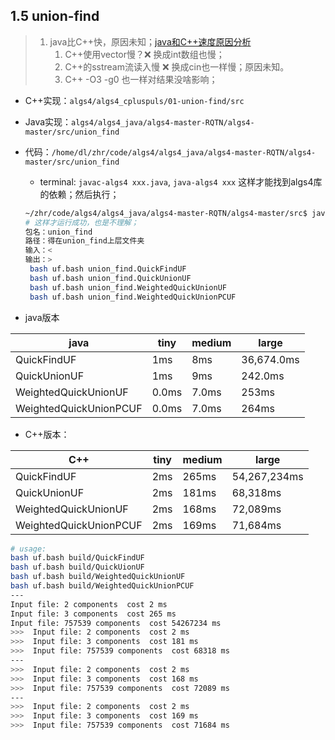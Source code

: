 ## 1.5 union-find

> 1. java比C++快，原因未知；[java和C++速度原因分析](java和C++速度对比.md)
>    1. C++使用vector慢？:x:  换成int数组也慢；
>    2. C++的sstream流读入慢 :x: 换成cin也一样慢；原因未知。
>    3. C++ -O3 -g0 也一样对结果没啥影响；

- C++实现：`algs4/algs4_cpluspuls/01-union-find/src`
- Java实现：`algs4/algs4_java/algs4-master-RQTN/algs4-master/src/union_find`

- 代码：`/home/dl/zhr/code/algs4/algs4_java/algs4-master-RQTN/algs4-master/src/union_find`

  - terminal: `javac-algs4 xxx.java`, `java-algs4 xxx` 这样才能找到algs4库的依赖；然后执行；

  ```bash
  ~/zhr/code/algs4/algs4_java/algs4-master-RQTN/algs4-master/src$ java-algs4 union_find.QuickFindUF < union_find/input/tiny.txt 
  # 这样才运行成功，也是不理解；
  包名：union_find
  路径：得在union_find上层文件夹
  输入：< 
  输出：>
   bash uf.bash union_find.QuickFindUF
   bash uf.bash union_find.QuickUnionUF
   bash uf.bash union_find.WeightedQuickUnionUF
   bash uf.bash union_find.WeightedQuickUnionPCUF
  ```

- java版本

| java                   | tiny  | medium | large      |
| ---------------------- | ----- | ------ | ---------- |
| QuickFindUF            | 1ms   | 8ms    | 36,674.0ms |
| QuickUnionUF           | 1ms   | 9ms    | 242.0ms    |
| WeightedQuickUnionUF   | 0.0ms | 7.0ms  | 253ms      |
| WeightedQuickUnionPCUF | 0.0ms | 7.0ms  | 264ms      |

- C++版本：

| C++                    | tiny | medium | large        |
| ---------------------- | ---- | ------ | ------------ |
| QuickFindUF            | 2ms  | 265ms  | 54,267,234ms |
| QuickUnionUF           | 2ms  | 181ms  | 68,318ms     |
| WeightedQuickUnionUF   | 2ms  | 168ms  | 72,089ms     |
| WeightedQuickUnionPCUF | 2ms  | 169ms  | 71,684ms     |

```bash
# usage: 
bash uf.bash build/QuickFindUF
bash uf.bash build/QuickUionUF
bash uf.bash build/WeightedQuickUnionUF
bash uf.bash build/WeightedQuickUnionPCUF
---
Input file: 2 components  cost 2 ms
Input file: 3 components  cost 265 ms
Input file: 757539 components  cost 54267234 ms
>>>  Input file: 2 components  cost 2 ms
>>>  Input file: 3 components  cost 181 ms
>>>  Input file: 757539 components  cost 68318 ms
---
>>>  Input file: 2 components  cost 2 ms
>>>  Input file: 3 components  cost 168 ms
>>>  Input file: 757539 components  cost 72089 ms
---
>>>  Input file: 2 components  cost 2 ms
>>>  Input file: 3 components  cost 169 ms
>>>  Input file: 757539 components  cost 71684 ms
```



